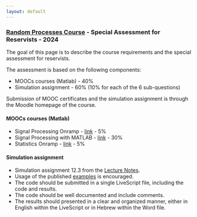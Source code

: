 ```yaml
---
layout: default
---
```


### [Random Processes Course](/teaching/rp/) - Special Assessment for Reservists - 2024
The goal of this page is to describe the course requirements and the special assessment for reservists.

The assessment is based on the following components:
* MOOCs courses (Matlab) - 40%
* Simulation assignment - 60% (10% for each of the 6 sub-questions)

Submission of MOOC certificates and the simulation assignment 
is through the Moodle homepage of the course.

#### MOOCs courses (Matlab)
* Signal Processing Onramp - [link](https://matlabacademy.mathworks.com/details/signal-processing-onramp/signalprocessing) -  5%
* Signal Processing with MATLAB - [link](https://matlabacademy.mathworks.com/details/signal-processing-with-matlab/mlsg) - 30%
* Statistics Onramp - [link](https://matlabacademy.mathworks.com/details/statistics-onramp/orst) - 5%

#### Simulation assignment
* Simulation assignment 12.3 from the [Lecture Notes](/rp/RP_Book.pdf).
* Usage of the published [examples](/suppl/rp/code/) is encouraged.
* The code should be submitted in a single LiveScript file, including the code and results.
* The code should be well documented and include comments.
* The results should presented in a clear and organized manner, either in English within the LiveScript or in Hebrew within the Word file.
